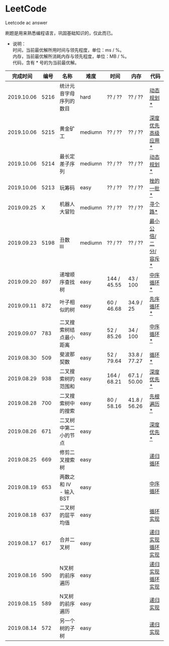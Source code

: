 # LeetCode
Leetcode ac answer

刷题是用来熟悉编程语言，巩固基础知识的，仅此而已。

- 说明：<br>
时间，当前最优解所用时间与领先程度，单位：ms / %。<br>
内存，当前最优解所消耗内存与领先程度，单位：MB / %。<br>
代码，含有 * 号的为当前最优解。<br>

**完成时间**|**编号**|**名称**|**难度**|**时间**|**内存**|**代码**
--------|--------|--------|------------|--------|--------|--------
2019.10.06|5216|统计元音字母序列的数目|hard|?? / ??|?? / ??|[动态规划*]()
2019.10.06|5215|黄金矿工|mediumn|?? / ??|?? / ??|[深度优先高级应用*]()
2019.10.06|5214|最长定差子序列|mediumn|?? / ??|?? / ??|[动态规划*](/5214%20最长定差子序列/javascript/ac_v1.js)
2019.10.06|5213|玩筹码|easy|?? / ??|?? / ??|[挫的一批*](/5213%20玩筹码/javascript/ac_v1.js)
2019.09.25|X|机器人大冒险|mediumn|?? / ??|?? / ??|[寻个路*](/X%20机器人大冒险/javascript/ac_v1.js)
2019.09.23|5198|丑数 III|mediumn|?? / ??|?? / ??|[最小公倍/二分/容斥*](/5198%20丑数%20III/javascript/ac_v1.js)
2019.09.20|897|递增顺序查找树|easy|144 / 45.55|43 / 100|[中序循环*](/897%20Increasing%20Order%20Search%20Tree/javascript/ac_v1.js)
2019.09.11|872|叶子相似的树|easy|60 / 46.68|34.9 / 25|[先序循环*](/872%20Leaf-Similar%20Trees/javascript/ac_v1.js)
2019.09.07|783|二叉搜索树结点最小距离|easy|52 / 85.26|34 / 100|[中序循环*](/783%20Minimum%20Distance%20Between%20BST%20Nodes/javascript/ac_v1.js)
2019.08.30|509|斐波那契数|easy|52 / 79.64|33.8 / 77.27|[循环*](/509%20Fibonacci%20Number/javascript/ac_v1.js)
2019.08.29|938|二叉搜索树的范围和|easy|164 / 68.21|67.1 / 50.00|[深度优先*](/938%20Range%20Sum%20of%20BST/javascript/ac_v1.js)
2019.08.28|700|二叉搜索树中的搜索|easy|80 / 58.16|41.8 / 56.26|[先根遍历*](/700%20Search%20in%20a%20Binary%20Search%20Tree/javascript/ac_v1.js)
2019.08.26|671|二叉树中第二小的节点|easy|||[深度优先*](/671%20Second%20Minimum%20Node%20In%20a%20Binary%20Tree/javascript/ac_v1.js)
2019.08.25|669|修剪二叉搜索树|easy|||[递归循环](/669%20Trim%20a%20Binary%20Search%20Tree/javascript/ac_v1.js)
2019.08.19|653|两数之和 IV - 输入 BST|easy|||[中序循环](/653%20Two%20Sum%20IV%20-%20Input%20is%20a%20BST/javascript/ac_v1.js)
2019.08.18|637|二叉树的层平均值|easy|||[循环实现](/637%20Average%20of%20Levels%20in%20Binary%20Tree/javascript/ac_v1.js)
2019.08.17|617|合并二叉树|easy|||[递归实现](/617%20Merge%20Two%20Binary%20Trees/javascript/ac_v2.js) [循环实现](/617%20Merge%20Two%20Binary%20Trees/javascript/ac_v3.js)
2019.08.16|590|N叉树的前序遍历|easy|||[递归实现](/590%20N-ary%20Tree%20Postorder%20Traversal/javascript/ac_v1.js) [循环实现](/590%20N-ary%20Tree%20Postorder%20Traversal/javascript/ac_v2.js)
2019.08.15|589|N叉树的前序遍历|easy|||[递归实现](/589%20N-ary%20Tree%20Preorder%20Traversal/javascript/ac_v1.js)
2019.08.14|572|另一个树的子树|easy|||[递归实现](/572%20Subtree%20of%20Another%20Tree/javascript/ac_v1.js)
